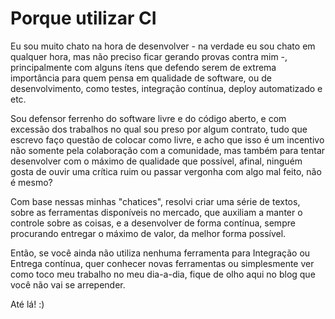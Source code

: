 # Porque utilizar CI

Eu sou muito chato na hora de desenvolver - na verdade eu sou chato em qualquer hora, mas não preciso
ficar gerando provas contra mim -, principalmente com alguns ítens que defendo serem de extrema
importância para quem pensa em qualidade de software, ou de desenvolvimento, como testes, integração
contínua, deploy automatizado e etc.

Sou defensor ferrenho do software livre e do código aberto, e com excessão dos trabalhos no qual sou
preso por algum contrato, tudo que escrevo faço questão de colocar como livre, e acho que isso é um
incentivo não somente pela colaboração com a comunidade, mas também para tentar desenvolver com o
máximo de qualidade que possível, afinal, ninguém gosta de ouvir uma crítica ruim ou passar vergonha
com algo mal feito, não é mesmo?

Com base nessas minhas "chatices", resolvi criar uma série de textos, sobre as ferramentas disponíveis
no mercado, que auxiliam a manter o controle sobre as coisas, e a desenvolver de forma contínua, sempre
procurando entregar o máximo de valor, da melhor forma possível.

Então, se você ainda não utiliza nenhuma ferramenta para Integração ou Entrega contínua, quer conhecer
novas ferramentas ou simplesmente ver como toco meu trabalho no meu dia-a-dia, fique de olho aqui no blog
que você não vai se arrepender.

Até lá! :)